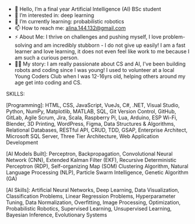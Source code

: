 - 👋 Hello, I’m a final year Artificial Intelligence (AI) BSc student
- 👀 I’m interested in: deep learning 
- 🌱 I’m currently learning: probabilistic robotics
- 📫 How to reach me: alina.144.132@gmail.com
- ⚡ About Me: I thrive on challenges and pushing myself, I love problem-solving and am incredibly stubborn - I do not give up easily! I am a fast learner and love learning, it does not even feel like work to me because I am such a curious person.
-  👩‍💻 My story: I am really passionate about CS and AI, I've been building robots and coding since I was young! I used to volunteer at a local Young Coders Club when I was 12-16yrs old, helping others around my age get into coding and CS.

SKILLS:

[Programming]: HTML, CSS, JavaScript, VueJs, C#, .NET, Visual Studio, Python, NumPy, Matplotlib, MATLAB,
SQL, Git Version Control, GitHub, GitLab, Agile Scrum, Jira, Scala, Raspberry Pi, Lua, Arduino, ESP Wi-Fi, Blender,
3D Printing, WordPress, Figma, Data Structures & Algorithms, Relational Databases, RESTful API, CRUD, TDD,
GSAP, Enterprise Architect, Microsoft SQL Server, Three Tier Architecture, Web Application Development 

[AI Models Built]: Perceptron, Backpropagation, Convolutional Neural Network (CNN), Extended Kalman Filter
(EKF), Recursive Deterministic Perceptron (RDP), Self-organizing Map (SOM) Clustering Algorithm, Natural
Language Processing (NLP), Particle Swarm Intelligence, Genetic Algorithm (GA)

[AI Skills]: Artificial Neural Networks, Deep Learning, Data Visualization, Classification Problems, Linear
Regression Problems, Hyperparameter Tuning, Data Normalization, Overfitting, Image Processing, Optimization,
Probabilistic Robotics, Supervised Learning, Unsupervised Learning, Bayesian Inference, Evolutionary Systems


<!---
alina-ahmed-tech/alina-ahmed-tech is a ✨ special ✨ repository because its `README.md` (this file) appears on your GitHub profile.
You can click the Preview link to take a look at your changes.
--->
